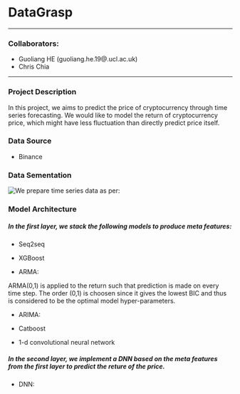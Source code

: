 # DataGrasp
-----
### Collaborators:
- Guoliang HE (guoliang.he.19@.ucl.ac.uk)
- Chris Chia 
-----

### Project Description
In this project, we aims to predict the price of cryptocurrency through time series forecasting. We would like to model the return of cryptocurrency price, which might have less fluctuation than directly predict price itself.

### Data Source
- Binance

### Data Sementation

![We prepare time series data as per:](https://raw.githubusercontent.com/Arturus/kaggle-web-traffic/master/images/split.png)


### Model Architecture 

##### In the first layer, we stack the following models to produce meta features:

- Seq2seq

- XGBoost

- ARMA:

ARMA(0,1) is applied to the return such that prediction is made on every time step. The order (0,1) is choosen since it gives the lowest BIC and thus is considered to be the optimal model hyper-parameters.

- ARIMA:

- Catboost

- 1-d convolutional neural network

##### In the second layer, we implement a DNN based on the meta features from the first layer to predict the reture of the price.

- DNN: 


